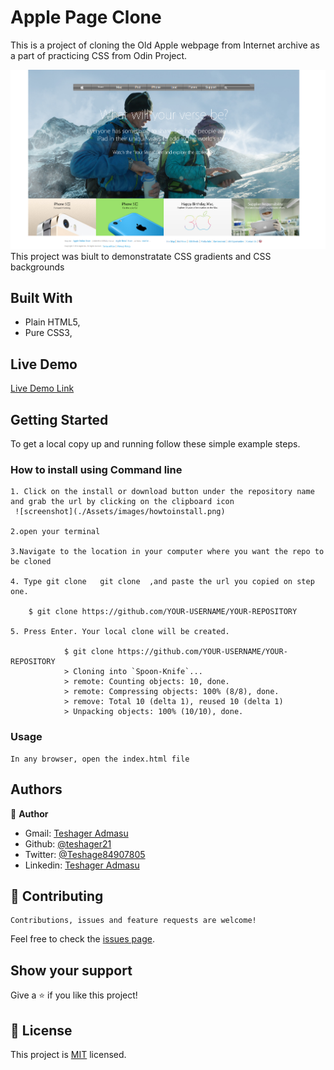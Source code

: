# Apple Page Clone
 This is a project of cloning the Old Apple webpage from Internet archive as a part of practicing CSS from Odin Project.

![screenshot](./Assets/images/screenshot.png)
    This project was biult to demonstratate CSS gradients and CSS backgrounds

## Built With

- Plain HTML5,
- Pure CSS3,

## Live Demo

[Live Demo Link](https://rawcdn.githack.com/Teshager21/OldAppleClone/12ac4b704182f10071b3ed59a7230a5b0587f4af/index.html)

## Getting Started

To get a local copy up and running follow these simple example steps.


### How to install using Command line

    1. Click on the install or download button under the repository name and grab the url by clicking on the clipboard icon
     ![screenshot](./Assets/images/howtoinstall.png)

    2.open your terminal

    3.Navigate to the location in your computer where you want the repo to be cloned

    4. Type git clone   git clone  ,and paste the url you copied on step one. 

        $ git clone https://github.com/YOUR-USERNAME/YOUR-REPOSITORY

    5. Press Enter. Your local clone will be created.

                $ git clone https://github.com/YOUR-USERNAME/YOUR-REPOSITORY
                > Cloning into `Spoon-Knife`...
                > remote: Counting objects: 10, done.
                > remote: Compressing objects: 100% (8/8), done.
                > remove: Total 10 (delta 1), reused 10 (delta 1)
                > Unpacking objects: 100% (10/10), done.

### Usage

    In any browser, open the index.html file


## Authors

👤 **Author**

- Gmail: [Teshager Admasu](mailto:teshager8922@gmail.com)
- Github: [@teshager21](https://github.com/teshager21)
- Twitter: [@Teshage84907805](https://twitter.com/Teshage84907805)
- Linkedin: [Teshager Admasu](https://www.linkedin.com/in/teshager-admasu-0000011a2/)

## 🤝 Contributing

    Contributions, issues and feature requests are welcome!

Feel free to check the [issues page](https://github.com/Teshager21/OldAppleClone/issues).

## Show your support

Give a ⭐️ if you like this project!

## 📝 License

This project is [MIT](lic.url) licensed.